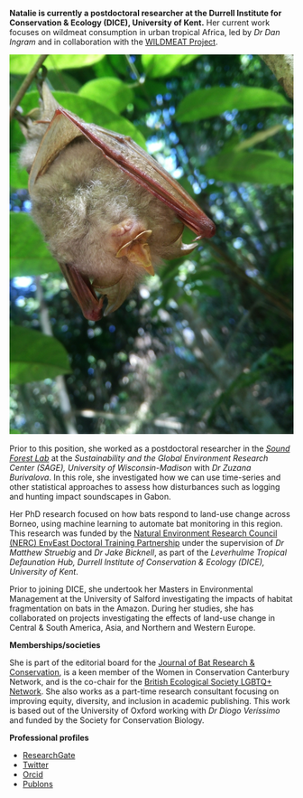**Natalie is currently a postdoctoral researcher at the Durrell Institute for Conservation & Ecology (DICE), University of Kent.**
Her current work focuses on wildmeat consumption in urban tropical Africa, led by *Dr Dan Ingram* and in collaboration with the [WILDMEAT Project](https://www.wildmeat.org/). 

![Rhinolophus trifoliatus](https://github.com/TallyYoh/TallyYoh.github.io/blob/main/Trefoil%20Horseshoe%20bat%20(Rhinolophus%20trifoliatus).jpg)

Prior to this position, she worked as a postdoctoral researcher in the [*Sound Forest Lab*](https://www.soundforestlab.org/) at the *Sustainability and the Global Environment Research Center (SAGE), University of Wisconsin-Madison* with *Dr Zuzana Burivalova*. In this role, she investigated how we can use time-series and other statistical approaches to assess how disturbances such as logging and hunting impact soundscapes in Gabon.  

Her PhD research focused on how bats respond to land-use change across Borneo, using machine learning to automate bat monitoring in this region. This research was funded by the [Natural Environment Research Council (NERC) EnvEast Doctoral Training Partnership](https://www.ukri.org/councils/nerc/career-and-skills-development/nerc-studentships/responsive-training/nerc-doctoral-training-partnerships-dtp/doctoral-training-partnerships-1/) under the supervision of *Dr Matthew Struebig* and *Dr Jake Bicknell*, as part of the *Leverhulme Tropical Defaunation Hub, Durrell Institute of Conservation & Ecology (DICE), University of Kent*. 

Prior to joining DICE, she undertook her Masters in Environmental Management at the University of Salford investigating the impacts of habitat fragmentation on bats in the Amazon. During her studies, she has collaborated on projects investigating the effects of land-use change in Central & South America, Asia, and Northern and Western Europe. 

**Memberships/societies**

She is part of the editorial board for the [Journal of Bat Research & Conservation](https://secemu.org/en/journal-of-bat-research-and-conservation/overview/#:~:text=The%20Journal%20of%20Bat%20Research,possible%20perspectives%20and%20author%20interests.), is a keen member of the Women in Conservation Canterbury Network, and is the co-chair for the [British Ecological Society LGBTQ+ Network](https://www.britishecologicalsociety.org/membership-community/lgbt/#:~:text=We%20are%20building%20initiatives%20to,feel%20engaged%2C%20represented%20and%20included.). She also works as a part-time research consultant focusing on improving equity, diversity, and inclusion in academic publishing. This work is based out of the University of Oxford working with *Dr ‪Diogo Veríssimo*‬ and funded by the Society for Conservation Biology.

**Professional profiles**

- [ResearchGate](https://www.researchgate.net/profile/Natalie-Yoh) 
- [Twitter](https://twitter.com/TallyYoh)
- [Orcid](https://orcid.org/0000-0002-6171-3800) 
- [Publons](https://publons.com/researcher/3336784/natalie-yoh/) 

